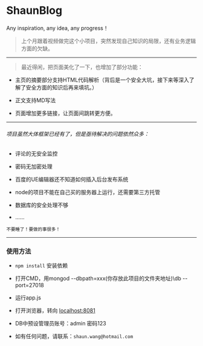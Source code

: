 # ShaunBlog
Any inspiration, any idea, any progress！


>  上个月跟着视频做完这个小项目，突然发现自己知识的局限，还有业务逻辑方面的欠缺。


*****


>  最近得闲，把页面美化了一下，也增加了部分功能：

* 主页的摘要部分支持HTML代码解析（背后是一个安全大坑，接下来等深入了解了安全方面的知识后再来填坑。）

* 正文支持MD写法

* 页面增加更多链接，让页面间跳转更方便。

*****

###### 项目虽然大体框架已经有了，但是亟待解决的问题依然众多：

* 评论的无安全监控

* 密码无加密处理

* 百度的UE编辑器还不知道如何插入后台发布系统

* node的项目不能在自己买的服务器上运行，还需要第三方托管

* 数据库的安全处理不够

* ......

`不要睡了！要做的事很多！`

*****


### 使用方法

* `npm install` 安装依赖

* 打开CMD，用mongod --dbpath=xxx(你存放此项目的文件夹地址)\db --port=27018

* 运行app.js
 
* 打开浏览器，转向  [localhost:8081](http://localhost:8081/ "Title")

* DB中预设管理员账号：admin  密码123

* 如有任何问题，请联系：`shaun.wang@hotmail.com`
